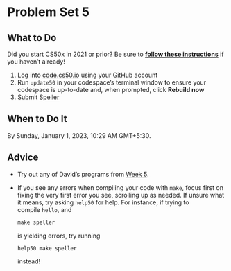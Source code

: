 # Problem Set 5

## **What to Do**

Did you start CS50x in 2021 or prior? Be sure to **[follow these instructions](https://cs50.harvard.edu/x/2022/new/#did-you-start-cs50x-in-2021-or-earlier)** if you haven’t already!

1. Log into [code.cs50.io](https://code.cs50.io/) using your GitHub account
2. Run `update50` in your codespace’s terminal window to ensure your codespace is up-to-date and, when prompted, click **Rebuild now**
3. Submit [Speller](../ProblemSets%204c4bcc2cf3cd425382614733495f6ba8/Speller%206961690df74e49fd82d3019a2abb5b9e.md)

## **When to Do It**

By Sunday, January 1, 2023, 10:29 AM GMT+5:30.

## **Advice**

- Try out any of David’s programs from [Week 5](https://cs50.harvard.edu/x/2022/weeks/5/).
- If you see any errors when compiling your code with `make`, focus first on fixing the very first error you see, scrolling up as needed. If unsure what it means, try asking `help50` for help. For instance, if trying to compile `hello`, and
    
    ```c
    make speller
    ```
    
    is yielding errors, try running
    
    ```c
    help50 make speller
    ```
    
    instead!